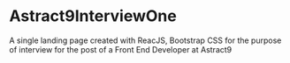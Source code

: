 # Astract9InterviewOne
A single landing page created with ReacJS, Bootstrap CSS for the purpose of interview for the post of a Front End Developer at Astract9

